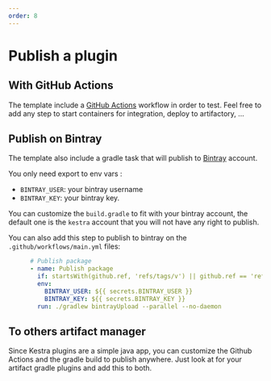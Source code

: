 ```yaml
---
order: 8
---
```

# Publish a plugin

## With GitHub Actions
The template include a [GitHub Actions](https://github.com/features/actions) workflow in order to test.
Feel free to add any step to start containers for integration, deploy to artifactory, ...

## Publish on Bintray
The template also include a gradle task that will publish to [Bintray](https://bintray.com/) account. 

You only need export to env vars : 

- `BINTRAY_USER`: your bintray username
- `BINTRAY_KEY`: your bintray key.

You can customize the `build.gradle` to fit with your bintray account, the default one is the `kestra` account that you will not have any right to publish.

You can also add this step to publish to bintray on the `.github/workflows/main.yml` files: 

```yaml
      # Publish package
      - name: Publish package
        if: startsWith(github.ref, 'refs/tags/v') || github.ref == 'refs/heads/master'
        env:
          BINTRAY_USER: ${{ secrets.BINTRAY_USER }}
          BINTRAY_KEY: ${{ secrets.BINTRAY_KEY }}
        run: ./gradlew bintrayUpload --parallel --no-daemon
```

## To others artifact manager
Since Kestra plugins are a simple java app, you can customize the Github Actions and the gradle build to publish anywhere.
Just look at for your artifact gradle plugins and add this to both.
